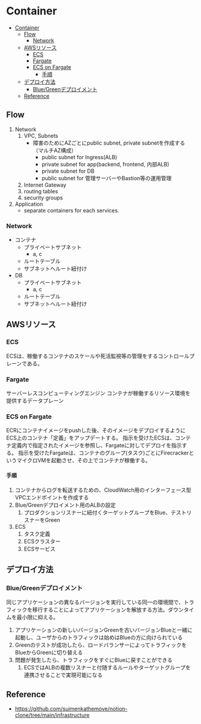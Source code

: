 # Container

- [Container](#container)
  - [Flow](#flow)
    - [Network](#network)
  - [AWSリソース](#awsリソース)
    - [ECS](#ecs)
    - [Fargate](#fargate)
    - [ECS on Fargate](#ecs-on-fargate)
      - [手順](#手順)
  - [デプロイ方法](#デプロイ方法)
    - [Blue/Greenデプロイメント](#bluegreenデプロイメント)
  - [Reference](#reference)

## Flow

1. Network
   1. VPC, Subnets
      - 障害のためにAZごとにpublic subnet, private subnetを作成する（マルチAZ構成）
        - public subnet for Ingress(ALB)
        - private subnet for app(backend, frontend, 内部ALB)
        - private subnet for DB
        - public subnet for 管理サーバーやBastion等の運用管理
   2. Internet Gateway
   3. routing tables
   4. security groups
2. Application
   - separate containers for each services.

### Network

- コンテナ
  - プライベートサブネット
    - a, c
  - ルートテーブル
  - サブネットへルート紐付け
- DB
  - プライベートサブネット
    - a, c
  - ルートテーブル
  - サブネットへルート紐付け

## AWSリソース

### ECS

ECSは、稼働するコンテナのスケールや死活監視等の管理をするコントロールプレーンである。

### Fargate

サーバーレスコンピューティングエンジン
コンテナが稼働するリソース環境を提供するデータプレーン

### ECS on Fargate

ECRにコンテナイメージをpushした後、そのイメージをデプロイするようにECS上のコンテナ「定義」をアップデートする。
指示を受けたECSは、コンテナ定義内で指定されたイメージを参照し、Fargateに対してデプロイを指示する。
指示を受けたFargateは、コンテナのグループ(タスク)ごとにFirecrackerというマイクロVMを起動させ、その上でコンテナが稼働する。

#### 手順

1. コンテナからログを転送するための、CloudWatch用のインターフェース型VPCエンドポイントを作成する
2. Blue/Greenデプロイメント用のALBの設定
   1. プロダクションリスナーに紐付くターゲットグループをBlue、テストリスナーをGreen
3. ECS
   1. タスク定義
   2. ECSクラスター
   3. ECSサービス

## デプロイ方法

### Blue/Greenデプロイメント

同じアプリケーションの異なるバージョンを実行している同一の環境間で、トラフィックを移行することによってアプリケーションを解放する方法。ダウンタイムを最小限に抑える。

1. アプリケーションの新しいバージョンGreenを古いバージョンBlueと一緒に起動し、ユーザからのトラフィックは始めはBlueの方に向けられている
2. Greenのテストが成功したら、ロードバランサーによってトラフィックをBlueからGreenに切り替える
3. 問題が発生したら、トラフィックをすぐにBlueに戻すことができる
   1. ECSではALBの複数リスナーと付随するルールやターゲットグループを連携させることで実現可能になる

## Reference

- <https://github.com/suimenkathemove/notion-clone/tree/main/infrastructure>
